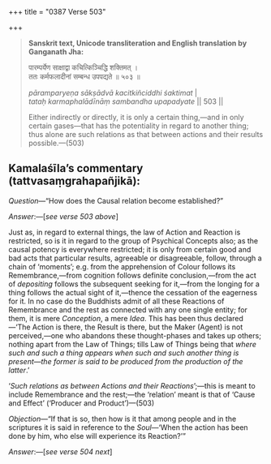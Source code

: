 +++
title = "0387 Verse 503"

+++
> **Sanskrit text, Unicode transliteration and English translation by Ganganath Jha:** 
>
> पारम्पर्येण साक्षाद्वा कचित्किञ्चिद्धि शक्तिमत् ।  
> ततः कर्मफलादीनां सम्बन्ध उपपद्यते ॥ ५०३ ॥ 
>
> *pāramparyeṇa sākṣādvā kacitkiñciddhi śaktimat* \|  
> *tataḥ karmaphalādīnāṃ sambandha upapadyate* \|\| 503 \|\| 
>
> Either indirectly or directly, it is only a certain thing,—and in only certain gases—that has the potentiality in regard to another thing; thus alone are such relations as that between actions and their results possible.—(503)



## Kamalaśīla’s commentary (tattvasaṃgrahapañjikā):

*Question*—“How does the Causal relation become established?”

*Answer*:—[*see verse 503 above*]

Just as, in regard to external things, the law of Action and Reaction is restricted, so is it in regard to the group of Psychical Concepts also; as the causal potency is everywhere restricted; it is only from certain good and bad acts that particular results, agreeable or disagreeable, follow, through a chain of ‘moments’; e.g. from the apprehension of Colour follows its Remembrance,—from cognition follows definite conclusion,—from the act of *depositing* follows the subsequent seeking for it,—from the longing for a thing follows the actual sight of it,—thence the cessation of the eagerness for it. In no case do the Buddhists admit of all these Reactions of Remembrance and the rest as connected with any one single entity; for them, it is mere *Conception*, a mere *Idea*. This has been thus declared—‘The Action is there, the Result is there, but the Maker (Agent) is not perceived,—one who abandons these thought-phases and takes up others; nothing apart from the Law of Things; tills Law of Things being that *where such and such a thing appears when such and such another thing is present—the former is said to be produced from the production of the latter*.’

‘*Such relations as between Actions and their Reactions*’;—this is meant to include Remembrance and the rest;—the ‘relation’ meant is that of ‘Cause and Effect’ (‘Producer and Product’)—(503)

*Objection*—“If that is so, then how is it that among people and in the scriptures it is said in reference to the *Soul*—‘When the action has been done by him, who else will experience its Reaction?’”

*Answer*:—[*see verse 504 next*]


